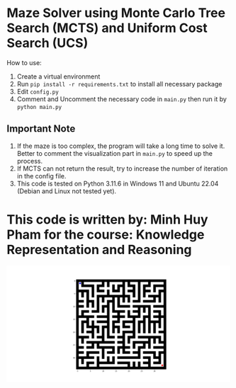 # Maze Solver using Monte Carlo Tree Search (MCTS) and Uniform Cost Search (UCS)

How to use:
1. Create a virtual environment
2. Run `pip install -r requirements.txt` to install all necessary package
3. Edit `config.py`
4. Comment and Uncomment the necessary code in `main.py` then run it by `python main.py`

## Important Note
1. If the maze is too complex, the program will take a long time to solve it.
Better to comment the visualization part in `main.py` to speed up the process.
2. If MCTS can not return the result, try to increase the number of iteration in the config file.
3. This code is tested on Python 3.11.6 in Windows 11 and Ubuntu 22.04 (Debian and Linux not tested yet).

# This code is written by: Minh Huy Pham for the course: Knowledge Representation and Reasoning
![Image of maze](Picture/complex_maze.png)